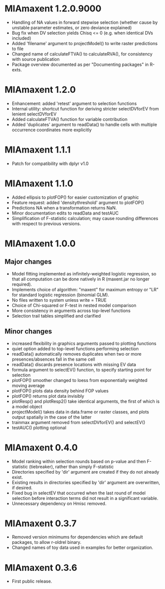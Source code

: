 # MIAmaxent 1.2.0.9000

* Handling of NA values in forward stepwise selection (whether cause by unstable parameter estimates, or zero deviance explained)
* Bug fix when DV selection yields Chisq <= 0 (e.g. when identical DVs included)
* Added 'filename' argument to projectModel() to write raster predictions to file
* Changed name of calculateFTVA() to calculateRVA(), for consistency with source publication
* Package overview documented as per "Documenting packages" in R-exts.

# MIAmaxent 1.2.0

* Enhancement: added 'retest' argument to selection functions
* Internal utility: shortcut function for deriving stricter selectDVforEV from lenient selectDVforEV
* Added calculateFTVA() function for variable contribution
* Added 'duplicates' argument to readData() to handle cells with multiple occurrence coordinates more explicitly 

# MIAmaxent 1.1.1

* Patch for compatibility with dplyr v1.0

# MIAmaxent 1.1.0

* Added ellipsis to plotFOP() for easier customization of graphic
* Feature request: added 'densitythreshold' argument to plotFOP()
* Predictions NA when a transformation returns NaN. 
* Minor documentation edits to readData and testAUC
* Simplification of F-statistic calculation; may cause rounding differences with respect to previous versions.

# MIAmaxent 1.0.0

## Major changes

* Model fitting implemented as infinitely-weighted logistic regression, so that all computation can be done natively in R (maxent.jar no longer required).
* Implements choice of algorithm: "maxent" for maximum entropy or "LR" for standard logistic regression (binomial GLM).
* No files written to system unless write = TRUE
* Choice of Chi-squared or F-test in nested model comparison
* More consistency in arguments across top-level functions
* Selection trail tables simplified and clarified

## Minor changes

* increased flexibility in graphics arguments passed to plotting functions
* quiet option added to top-level functions performing selection
* readData() automatically removes duplicates when two or more presences/absences fall in the same cell
* readData() discards presence locations with missing EV data
* formula argument to selectEV() function, to specify starting point for selection
* plotFOP() smoother changed to loess from exponentially weighted moving average
* plotFOP() plots data density behind FOP values
* plotFOP() returns plot data invisibly
* plotResp() and plotResp2() take identical arguments, the first of which is a model object
* projectModel() takes data in data.frame or raster classes, and plots output spatially in the case of the latter
* trainmax argument removed from selectDVforEV() and selectEV()
* testAUC() plotting optional

# MIAmaxent 0.4.0

* Model ranking within selection rounds based on p-value and then F-statistic (tiebreaker), rather than simply F-statistic
* Directories specified by 'dir' argument are created if they do not already exist.
* Existing results in directories specified by 'dir' argument are overwritten, if desired.
* Fixed bug in selectEV that occurred when the last round of model selection before interaction terms did not result in a significant variable.
* Unnecessary dependency on Hmisc removed.

# MIAmaxent 0.3.7

* Removed version minimums for dependencies which are default packages, to allow r-oldrel binary.
* Changed names of toy data used in examples for better organization.

# MIAmaxent 0.3.6

* First public release.



